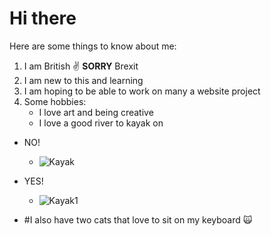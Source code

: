 # Hi there

Here are some things to know about me:

1. I am British ✌️ **SORRY** Brexit
2. I am new to this and learning
3. I am hoping to be able to work on many a website project
4. Some hobbies:
   * I love art and being creative
   * I love a good river to kayak on

* NO!
  * ![Kayak](https://i.pinimg.com/originals/ed/f0/b1/edf0b1a937c53da79ae55f3edc2fd4ba.jpg)
* YES!
  * ![Kayak1](https://i2.wp.com/www.cleantechloops.com/wp-content/uploads/2019/10/Eco-friendly-Kayaking.png)

* #I also have two cats that love to sit on my keyboard 🙀
